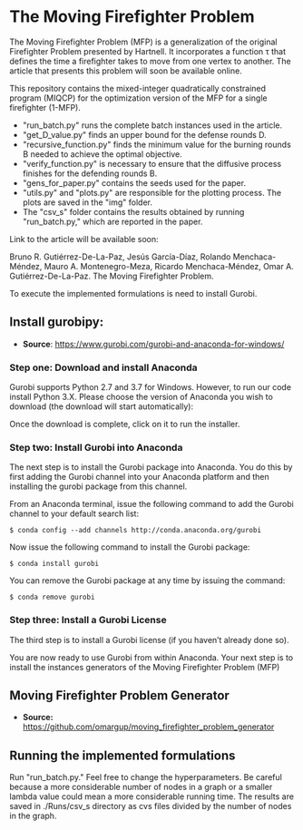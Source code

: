 # The Moving Firefighter Problem
The Moving Firefighter Problem (MFP) is a generalization of the original Firefighter Problem presented by Hartnell. 
It incorporates a function τ that defines the time a firefighter takes to move from one vertex to another. The article 
that presents this problem will soon be available online.

This repository contains the mixed-integer quadratically constrained program (MIQCP) for the 
optimization version of the MFP for a single firefighter (1-MFP). 

 * "run_batch.py" runs the complete batch instances used in the article.
 * "get_D_value.py" finds an upper bound for the defense rounds D.
 * "recursive_function.py" finds the minimum value for the burning rounds B  needed to 
achieve the optimal objective.
 * "verify_function.py" is necessary to ensure that the diffusive process finishes for the defending rounds B.
 * "gens_for_paper.py" contains the seeds used for the paper. 
 * "utils.py" and "plots.py" are responsible for the plotting process. The plots are saved in 
the "img" folder.
 * The "csv_s" folder contains the results obtained by running "run_batch.py," which are reported in the paper. 


Link to the article will be available soon:

Bruno R. Gutiérrez-De-La-Paz, Jesús García-Díaz, Rolando Menchaca-Méndez, Mauro A.
Montenegro-Meza, Ricardo Menchaca-Méndez, Omar A. Gutiérrez-De-La-Paz. The Moving Firefighter Problem.


To execute the implemented formulations is need to install Gurobi.

## Install gurobipy:

- **Source**: https://www.gurobi.com/gurobi-and-anaconda-for-windows/

### Step one: Download and install Anaconda

Gurobi supports Python 2.7 and 3.7 for Windows. However, to run our code install Python 3.X. 
Please choose the version of Anaconda you wish to download (the download will start automatically):

Once the download is complete, click on it to run the installer.

### Step two: Install Gurobi into Anaconda

The next step is to install the Gurobi package into Anaconda. You do this by first adding the Gurobi channel 
into your Anaconda platform and then installing the gurobi package from this channel.

From an Anaconda terminal, issue the following command to add the Gurobi channel to your default search list:

```
$ conda config --add channels http://conda.anaconda.org/gurobi
```

Now issue the following command to install the Gurobi package:

```
$ conda install gurobi
```

You can remove the Gurobi package at any time by issuing the command:

```
$ conda remove gurobi
```

### Step three: Install a Gurobi License

The third step is to install a Gurobi license (if you haven’t already done so).

You are now ready to use Gurobi from within Anaconda. Your next step is to install the instances generators 
of the Moving Firefighter Problem (MFP)

## Moving Firefighter Problem Generator
- **Source:** <https://github.com/omargup/moving_firefighter_problem_generator>



## Running the implemented formulations

Run "run_batch.py." Feel free to change the hyperparameters. Be careful because a more considerable number 
of nodes in a graph or a smaller lambda value could mean a more considerable running time.
The results are saved in ./Runs/csv_s directory as cvs files divided by the number of nodes in the graph.
